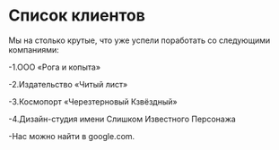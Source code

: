 # Список клиентов
Мы на столько крутые, что уже успели поработать со следующими компаниями:

-1.ООО «Рога и копыта»

-2.Издательство «Читый лист»

-3.Космопорт «Черезтерновый Кзвёздный»

-4.Дизайн-студия имени Слишком Известного Персонажа

-Нас можно найти в google.com.